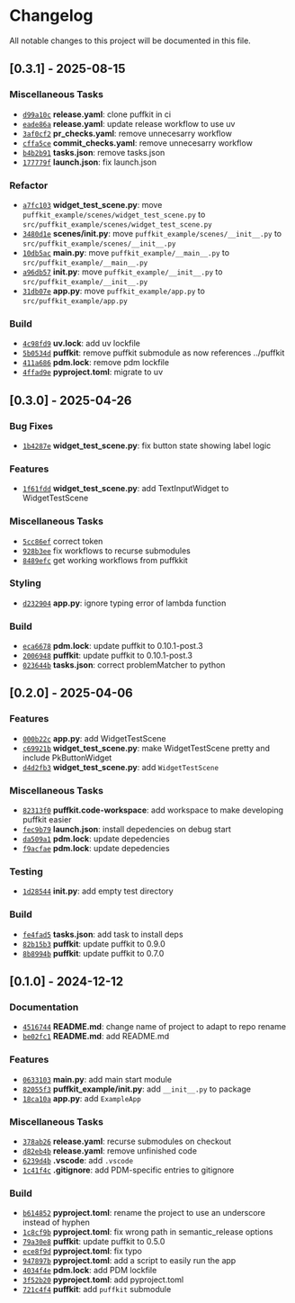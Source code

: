 # Changelog

All notable changes to this project will be documented in this file.

## [0.3.1] - 2025-08-15

### Miscellaneous Tasks

- [`d99a10c`](https://github.com/pufereq/template-repo/commit/d99a10c12b1237bc774239cd8068dff33a62b979) **release.yaml**: clone puffkit in ci
- [`eade86a`](https://github.com/pufereq/template-repo/commit/eade86ae51b18a0be0bb2d642ccdd2a491fd911d) **release.yaml**: update release workflow to use uv
- [`3af0cf2`](https://github.com/pufereq/template-repo/commit/3af0cf2e38c54b6d473a5fa8d50d58419d7fda13) **pr_checks.yaml**: remove unnecesarry workflow
- [`cffa5ce`](https://github.com/pufereq/template-repo/commit/cffa5ce6787ae7eab9c0bc13d9e0c7950c28f2fe) **commit_checks.yaml**: remove unnecesarry workflow
- [`b4b2b91`](https://github.com/pufereq/template-repo/commit/b4b2b9103e055bc3cafb702016e421cd7a9061e3) **tasks.json**: remove tasks.json
- [`177779f`](https://github.com/pufereq/template-repo/commit/177779fcecae90c469b708f6f3887a03612f8062) **launch.json**: fix launch.json

### Refactor

- [`a7fc103`](https://github.com/pufereq/template-repo/commit/a7fc103014b1eb23ff92d6b79ecff4a285eb5ca7) **widget_test_scene.py**: move `puffkit_example/scenes/widget_test_scene.py` to `src/puffkit_example/scenes/widget_test_scene.py`
- [`3480d1e`](https://github.com/pufereq/template-repo/commit/3480d1ebb71c92a50231cdced4967bd74a85045e) **scenes/__init__.py**: move `puffkit_example/scenes/__init__.py` to `src/puffkit_example/scenes/__init__.py`
- [`10db5ac`](https://github.com/pufereq/template-repo/commit/10db5acc2f3cdf804775250fc47c56ccc3bcbc4d) **__main__.py**: move `puffkit_example/__main__.py` to `src/puffkit_example/__main__.py`
- [`a96db57`](https://github.com/pufereq/template-repo/commit/a96db57b6db205a3ed73bc388c5512367578a5b4) **__init__.py**: move `puffkit_example/__init__.py` to `src/puffkit_example/__init__.py`
- [`31db07e`](https://github.com/pufereq/template-repo/commit/31db07ee4baeed19b5ebee2cff25a7b4cfc3815a) **app.py**: move `puffkit_example/app.py` to `src/puffkit_example/app.py`

### Build

- [`4c98fd9`](https://github.com/pufereq/template-repo/commit/4c98fd94e468382ae2602be59e12ade1f08a3df4) **uv.lock**: add uv lockfile
- [`5b0534d`](https://github.com/pufereq/template-repo/commit/5b0534d3f121b40c3809c559f24168dfea4ee7a6) **puffkit**: remove puffkit submodule as now references ../puffkit
- [`411a686`](https://github.com/pufereq/template-repo/commit/411a686086508a66e7817ab6a6586b992df258f7) **pdm.lock**: remove pdm lockfile
- [`4ffad9e`](https://github.com/pufereq/template-repo/commit/4ffad9e46e1337ff1823227cb5f8774da535f094) **pyproject.toml**: migrate to uv

## [0.3.0] - 2025-04-26

### Bug Fixes

- [`1b4287e`](https://github.com/pufereq/template-repo/commit/1b4287e367c933a608ec141c7e42721887303d3e) **widget_test_scene.py**: fix button state showing label logic

### Features

- [`1f61fdd`](https://github.com/pufereq/template-repo/commit/1f61fdddeb44455fb4c116b333f81b614d5bc257) **widget_test_scene.py**: add TextInputWidget to WidgetTestScene

### Miscellaneous Tasks

- [`5cc86ef`](https://github.com/pufereq/template-repo/commit/5cc86ef3b9fd29f067da2f07326219b0215885d7) correct token
- [`928b3ee`](https://github.com/pufereq/template-repo/commit/928b3ee3eff6c4f0c69bef11cea4910cdcb8bc2e) fix workflows to recurse submodules
- [`8489efc`](https://github.com/pufereq/template-repo/commit/8489efcba0f41c6f3d87394ce965f2729cc55edc) get working workflows from puffkkit

### Styling

- [`d232904`](https://github.com/pufereq/template-repo/commit/d2329044a7ac91b2d22ae45d757e4deb45180a68) **app.py**: ignore typing error of lambda function

### Build

- [`eca6678`](https://github.com/pufereq/template-repo/commit/eca66782ba97decfc5413855ea28a076d86bdcbf) **pdm.lock**: update puffkit to 0.10.1-post.3
- [`2006948`](https://github.com/pufereq/template-repo/commit/2006948a8d0a830a43dcd7572f160277ad0c4acc) **puffkit**: update puffkit to 0.10.1-post.3
- [`023644b`](https://github.com/pufereq/template-repo/commit/023644b97c8edaeb0c105136d6a0a74c87824da9) **tasks.json**: correct problemMatcher to python

## [0.2.0] - 2025-04-06

### Features

- [`000b22c`](https://github.com/pufereq/template-repo/commit/000b22ce079151527de565e154dcd8f405214e67) **app.py**: add WidgetTestScene
- [`c69921b`](https://github.com/pufereq/template-repo/commit/c69921bc4acbd743b03d0ac7d3a970bbbccbfe05) **widget_test_scene.py**: make WidgetTestScene pretty and include PkButtonWidget
- [`d4d2fb3`](https://github.com/pufereq/template-repo/commit/d4d2fb358c64fb80bd1b7a4c7caafc6d1a087917) **widget_test_scene.py**: add `WidgetTestScene`

### Miscellaneous Tasks

- [`82313f0`](https://github.com/pufereq/template-repo/commit/82313f0fd2ab1dcb33c7f04a938ddb5a80c4489a) **puffkit.code-workspace**: add workspace to make developing puffkit easier
- [`fec9b79`](https://github.com/pufereq/template-repo/commit/fec9b79cca557c60e7886bd0de7408b63edc06ae) **launch.json**: install depedencies on debug start
- [`da509a1`](https://github.com/pufereq/template-repo/commit/da509a105768ba69838f613879c7b5f272535076) **pdm.lock**: update depedencies
- [`f9acfae`](https://github.com/pufereq/template-repo/commit/f9acfaefe9ebe36adcde41837f837fd8c0f0159e) **pdm.lock**: update depedencies

### Testing

- [`1d28544`](https://github.com/pufereq/template-repo/commit/1d28544dff83a4e613221326aae7cf54e5672360) **__init__.py**: add empty test directory

### Build

- [`fe4fad5`](https://github.com/pufereq/template-repo/commit/fe4fad58fb15794e55af76bdae6fd1f14b15608d) **tasks.json**: add task to install deps
- [`82b15b3`](https://github.com/pufereq/template-repo/commit/82b15b33278cea340896a803285426fbba7cb34d) **puffkit**: update puffkit to 0.9.0
- [`8b8994b`](https://github.com/pufereq/template-repo/commit/8b8994be489b5f240872e073be7e7ab5a360ac03) **puffkit**: update puffkit to 0.7.0

## [0.1.0] - 2024-12-12

### Documentation

- [`4516744`](https://github.com/pufereq/template-repo/commit/4516744fefbc2f2e238ab86ef515acf7ca3147fb) **README.md**: change name of project to adapt to repo rename
- [`be02fc1`](https://github.com/pufereq/template-repo/commit/be02fc13847a8c9b06a3d2010e5960c83004972e) **README.md**: add README.md

### Features

- [`0633103`](https://github.com/pufereq/template-repo/commit/063310338a0b95a4247f4350c6f48be43f2f3d0f) **__main__.py**: add main start module
- [`82055f3`](https://github.com/pufereq/template-repo/commit/82055f3bfa596cef6cefc75fe2646eea685675d2) **puffkit_example/__init__.py**: add `__init__.py` to package
- [`18ca10a`](https://github.com/pufereq/template-repo/commit/18ca10abbc6a9a135fb562fe085b85a0e21cfe1c) **app.py**: add `ExampleApp`

### Miscellaneous Tasks

- [`378ab26`](https://github.com/pufereq/template-repo/commit/378ab2693aa0b75130d0986de6f9c9b0e98b1fa7) **release.yaml**: recurse submodules on checkout
- [`d82eb4b`](https://github.com/pufereq/template-repo/commit/d82eb4bb3758937d93f1f625999bfa2f64be847c) **release.yaml**: remove unfinished code
- [`6239d4b`](https://github.com/pufereq/template-repo/commit/6239d4bf18dcfec4a27a9a180914ed60bcb46748) **.vscode**: add `.vscode`
- [`1c41f4c`](https://github.com/pufereq/template-repo/commit/1c41f4c8c821d33785168475262b54c88340e976) **.gitignore**: add PDM-specific entries to gitignore

### Build

- [`b614852`](https://github.com/pufereq/template-repo/commit/b61485234d2f09deffd652dd63a0da32c70e26d1) **pyproject.toml**: rename the project to use an underscore instead of hyphen
- [`1c8cf9b`](https://github.com/pufereq/template-repo/commit/1c8cf9b27a1ff55f57f631149eeb083e35bf680f) **pyproject.toml**: fix wrong path in semantic_release options
- [`79a30e8`](https://github.com/pufereq/template-repo/commit/79a30e855c2462dd7f4783cdb61ce3b3e0b3f138) **puffkit**: update puffkit to 0.5.0
- [`ece8f9d`](https://github.com/pufereq/template-repo/commit/ece8f9de49e6b73ee9a43cfe1a41f7dc3959fdf8) **pyproject.toml**: fix typo
- [`947897b`](https://github.com/pufereq/template-repo/commit/947897b604af53221a509ebe8830b29af5ff5551) **pyproject.toml**: add a script to easily run the app
- [`4034f4e`](https://github.com/pufereq/template-repo/commit/4034f4ef382b0757cec3370ec1d0ad823346d73d) **pdm.lock**: add PDM lockfile
- [`3f52b20`](https://github.com/pufereq/template-repo/commit/3f52b201139738c707d7fc4903fa04103bd96957) **pyproject.toml**: add pyproject.toml
- [`721c4f4`](https://github.com/pufereq/template-repo/commit/721c4f46f531f528b1d47f612024c59b6d8a2aac) **puffkit**: add `puffkit` submodule

<!-- generated by git-cliff -->

